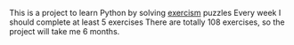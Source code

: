 This is a project to learn Python by solving [exercism](https://exercism.io/my/tracks/python) puzzles
Every week I should complete at least 5 exercises
There are totally 108 exercises, so the project will take me 6 months.
